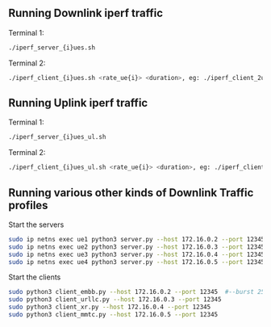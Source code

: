 ## Running Downlink iperf traffic

Terminal 1:  
```bash
./iperf_server_{i}ues.sh
```
Terminal 2:  
```bash
./iperf_client_{i}ues.sh <rate_ue{i}> <duration>, eg: ./iperf_client_2ues.sh 10M 10M 1000
```

## Running Uplink iperf traffic
Terminal 1:  
```bash
./iperf_server_{i}ues_ul.sh
```
Terminal 2:  
```bash
./iperf_client_{i}ues_ul.sh <rate_ue{i}> <duration>, eg: ./iperf_client_2ues.sh 10M 10M 1000
```


## Running various other kinds of Downlink Traffic profiles
Start the servers
```bash
sudo ip netns exec ue1 python3 server.py --host 172.16.0.2 --port 12345
sudo ip netns exec ue2 python3 server.py --host 172.16.0.3 --port 12345
sudo ip netns exec ue3 python3 server.py --host 172.16.0.4 --port 12345
sudo ip netns exec ue4 python3 server.py --host 172.16.0.5 --port 12345
```
Start the clients
```bash
sudo python3 client_embb.py --host 172.16.0.2 --port 12345  #--burst 250000 --min-interval 0.5 --max-interval 2.0
sudo python3 client_urllc.py --host 172.16.0.3 --port 12345
sudo python3 client_xr.py --host 172.16.0.4 --port 12345
sudo python3 client_mmtc.py --host 172.16.0.5 --port 12345
```
